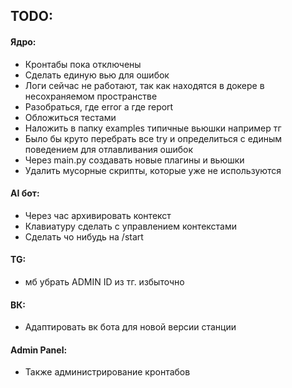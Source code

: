 ## TODO:
#### Ядро:
- Кронтабы пока отключены
- Сделать единую вью для ошибок
- Логи сейчас не работают, так как находятся в докере в несохраняемом пространстве
- Разобраться, где error а где report
- Обложиться тестами
- Наложить в папку examples типичные вьюшки например тг
- Было бы круто перебрать все try и определиться с единым поведением для отлавливания ошибок
- Через main.py создавать новые плагины и вьюшки
- Удалить мусорные скрипты, которые уже не используются
#### AI бот:
- Через час архивировать контекст
- Клавиатуру сделать с управлением контекстами
- Сделать чо нибудь на /start
#### TG:
- мб убрать ADMIN ID из тг. избыточно
#### ВК:
- Адаптировать вк бота для новой версии станции
#### Admin Panel:
- Также администрирование кронтабов
